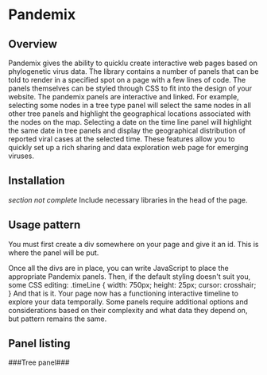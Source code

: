 Pandemix
===

Overview
---
Pandemix gives the ability to quicklu create interactive web pages based on phylogenetic virus data. The library contains a number of panels that can be told to render in a specified spot on a page with a few lines of code. The panels themselves can be styled through CSS to fit into the design of your website. The pandemix panels are interactive and linked. For example, selecting some nodes in a tree type panel will select the same nodes in all other tree panels and highlight the geographical locations associated with the nodes on the map. Selecting a date on the time line panel will highlight the same date in tree panels and display the geographical distribution of reported viral cases at the selected time. These features allow you to quickly set up a rich sharing and data exploration web page for emerging viruses.

Installation
---
*section not complete* Include necessary libraries in the head of the page.

Usage pattern
---
You must first create a div somewhere on your page and give it an id. This is where the panel will be put.
	<div id="time"></div>
Once all the divs are in place, you can write JavaScript to place the appropriate Pandemix panels.
	<script>
		var timePanel = new pandemix.TimePanel; //create panel
        timePanel.placePanel("#time"); //place panel in the appropriate place using a CSS selector
    </script>
Then, if the default styling doesn't suit you, some CSS editing:
	.timeLine {
	    width: 750px;
	    height: 25px;
	    cursor: crosshair;
	}
And that is it. Your page now has a functioning interactive timeline to explore your data temporally.
Some panels require additional options and considerations based on their complexity and what data they depend on, but pattern remains the same.

Panel listing
---
###Tree panel###
